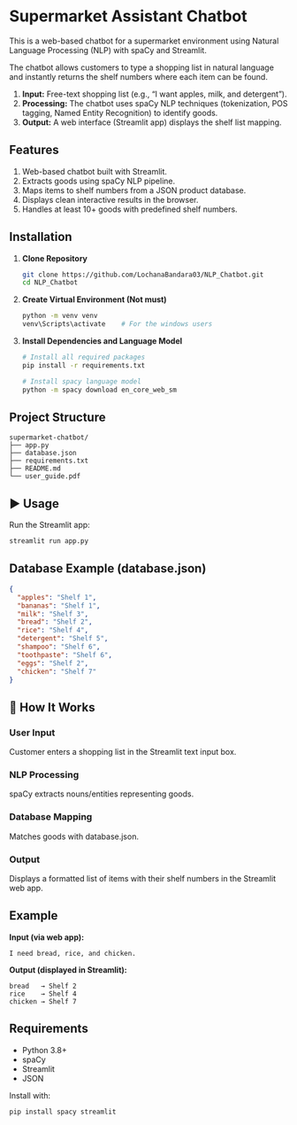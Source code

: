 # Supermarket Assistant Chatbot

This is a web-based chatbot for a supermarket environment using Natural Language Processing (NLP) with spaCy and Streamlit.

The chatbot allows customers to type a shopping list in natural language and instantly returns the shelf numbers where each item can be found.

1. **Input:** Free-text shopping list (e.g., “I want apples, milk, and detergent”).
2. **Processing:** The chatbot uses spaCy NLP techniques (tokenization, POS tagging, Named Entity Recognition) to identify goods.
3. **Output:** A web interface (Streamlit app) displays the shelf list mapping.

## Features

1. Web-based chatbot built with Streamlit.
2. Extracts goods using spaCy NLP pipeline.
3. Maps items to shelf numbers from a JSON product database.
4. Displays clean interactive results in the browser.
5. Handles at least 10+ goods with predefined shelf numbers.

## Installation

1. **Clone Repository**
   ```bash
   git clone https://github.com/LochanaBandara03/NLP_Chatbot.git
   cd NLP_Chatbot
   ```

2. **Create Virtual Environment (Not must)**
   ```bash
   python -m venv venv
   venv\Scripts\activate    # For the windows users
   ```

3. **Install Dependencies and Language Model**
   ```bash
   # Install all required packages
   pip install -r requirements.txt

   # Install spacy language model
   python -m spacy download en_core_web_sm
   ```

## Project Structure

```
supermarket-chatbot/
├── app.py                 
├── database.json          
├── requirements.txt       
├── README.md              
└── user_guide.pdf         
```

## ▶️ Usage

Run the Streamlit app:

```bash
streamlit run app.py
```

## Database Example (database.json)

```json
{
  "apples": "Shelf 1",
  "bananas": "Shelf 1",
  "milk": "Shelf 3",
  "bread": "Shelf 2",
  "rice": "Shelf 4",
  "detergent": "Shelf 5",
  "shampoo": "Shelf 6",
  "toothpaste": "Shelf 6",
  "eggs": "Shelf 2",
  "chicken": "Shelf 7"
}
```

## 📖 How It Works

### User Input
Customer enters a shopping list in the Streamlit text input box.

### NLP Processing
spaCy extracts nouns/entities representing goods.

### Database Mapping
Matches goods with database.json.

### Output
Displays a formatted list of items with their shelf numbers in the Streamlit web app.

## Example

**Input (via web app):**
```
I need bread, rice, and chicken.
```

**Output (displayed in Streamlit):**

```
bread   → Shelf 2
rice    → Shelf 4
chicken → Shelf 7
```

## Requirements

- Python 3.8+
- spaCy
- Streamlit
- JSON

Install with:

```bash
pip install spacy streamlit
```
